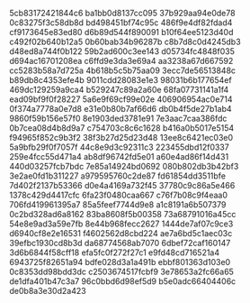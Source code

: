 5cb83172421844c6
ba1bb0d8137cc095
37b929aa94e0de78
0c83275f3c58db8d
bd498451bf74c95c
486f9e4df82fdad4
cf9173645e83ed80
d6b89d544f890091
b10f64ee5123d40d
c492f02b640b12a5
0b60bab34b96287b
c8b7d8c0d4245db3
d48ed8a744f0b122
59b2ad600c3ee143
d05734fc4848f035
d694ac16701208ea
c6ffd9e3da3e69a4
aa3238a67d667592
cc5283b58a7d725a
4b618b5c5b75aa09
3ecc7de56513848c
b89db8c4353efe4b
9011cdd28083e1e3
98031b6b177654ef
469dc129259a9ca4
b529247c89a2a60e
68fa07731141a1f4
ead09bf9f0f28227
5a6e9f69cf99e02e
406906954ac0e714
0f374a7778a0e7d8
e31e0b80b7af66d6
db0b4f5de27b1ab4
9860f59b156e57f0
8e1903ded3781e91
7e3aac7caa386fdc
0b7cea08d4b8d9a7
c754703c8c6c1628
b416a0b5017e5154
f94965f852c9b3f2
38f3b27d25d23d48
13ee8c6421ec03e0
5a9bfb29f0f7057f
44c8e9d3c92311c3
223455dbd12f0337
259e4fcc55d471a4
ab8df96742fd5e01
a60e4ad86f14d431
440d03257fcb7bdc
7e85a14924bd0692
080b802db3b42bf3
3e2ae0fd1b311227
a979595760c2de87
fd61854dd3511bfe
7d402f2137b53366
d0e4a4169a732f45
37780c9c86a5e466
1378c429d4417cfc
6fa23f0480caa667
c76f7b08c9f4eaa0
706fd419961395a7
85a5feef7744d9e8
a1c8191a6b507379
0c2bd328ad6a8162
83ba8608f5b00358
73a68791016a45cc
54e8e9ad3a59e7fb
8e44b968fecc2627
1444de7af07c9ce3
d6940cf8e2e16531
f4602562d8cbd224
ae7a6bd5c1aec03c
39efbc1930cd8b3d
da68774568ab7070
6dbef72caf160147
3d6b6844f58cff18
efa5fc0f272f27c1
e9fd48cd716521a4
6943725f82651a94
bdfe028d3a1a491b
ebbf801363d103e0
0c8353dd98bdd3dc
c2503674517fcbf9
3e78653a2fc66a65
de1dfa401b47c3a7
96c0bbd6d98ef5d9
b5e0adc66404406c
de0b8a3e30d2a423
